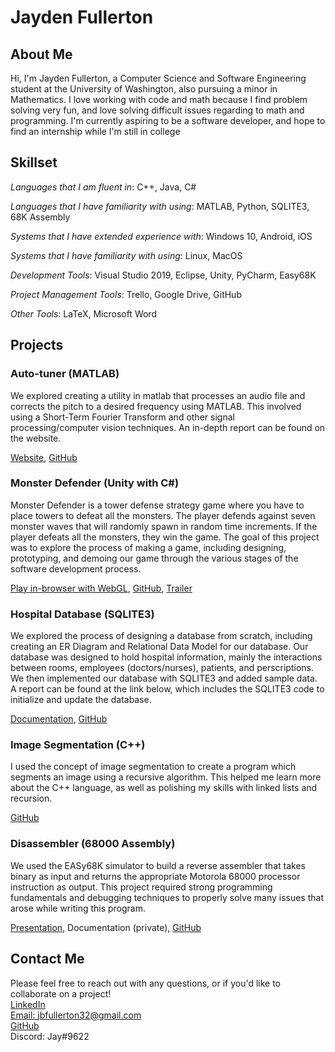 # Jayden Fullerton

## About Me
Hi, I'm Jayden Fullerton, a Computer Science and Software Engineering student at the University of Washington, also pursuing a minor in Mathematics. I love working with code and math because I find problem solving very fun, and love solving difficult issues regarding to math and programming. I'm currently aspiring to be a software developer, and hope to find an internship while I'm still in college

## Skillset
*Languages that I am fluent in*:
C++, Java, C#

*Languages that I have familiarity with using*:
MATLAB, Python, SQLITE3, 68K Assembly

*Systems that I have extended experience with*:
Windows 10, Android, iOS

*Systems that I have familiarity with using*:
Linux, MacOS

*Development Tools*:
Visual Studio 2019, Eclipse, Unity, PyCharm, Easy68K

*Project Management Tools*:
Trello, Google Drive, GitHub

*Other Tools*:
LaTeX, Microsoft Word

## Projects

### Auto-tuner (MATLAB)
We explored creating a utility in matlab that processes an audio file and corrects the pitch to a desired frequency using MATLAB. This involved using a Short-Term Fourier Transform and other signal processing/computer vision techniques. An in-depth report can be found on the website.

[Website](https://lizzy.wiki/autotuner/), [GitHub](https://github.com/etcadinfinitum/autotuner)

### Monster Defender (Unity with C#)
Monster Defender is a tower defense strategy game where you have to place towers to defeat all the monsters. The player defends against seven monster waves that will randomly spawn in random time increments. If the player defeats all the monsters, they win the game. The goal of this project was to explore the process of making a game, including designing, prototyping, and demoing our game through the various stages of the software development process.

[Play in-browser with WebGL](https://vshaw18.github.io/MonsterDefenderWebGLFinal/), [GitHub](https://github.com/jaydenbf/CSS385_Game), [Trailer](https://www.youtube.com/watch?v=bebYx1-LdKY)

### Hospital Database (SQLITE3)
We explored the process of designing a database from scratch, including creating an ER Diagram and Relational Data Model for our database. Our database was designed to hold hospital information, mainly the interactions between rooms, employees (doctors/nurses), patients, and perscriptions. We then implemented our database with SQLITE3 and added sample data. A report can be found at the link below, which includes the SQLITE3 code to initialize and update the database.

[Documentation](https://github.com/jaydenbf/HospitalDatabase/blob/master/HospitalDatabase.pdf), [GitHub](https://github.com/jaydenbf/HospitalDatabase/)

### Image Segmentation (C++)
I used the concept of image segmentation to create a program which segments an image using a recursive algorithm. This helped me learn more about the C++ language, as well as polishing my skills with linked lists and recursion.

[GitHub](https://github.com/jaydenbf/CSS342-ImageSegmentation)

### Disassembler (68000 Assembly)
We used the EASy68K simulator to build a reverse assembler that takes binary as input and returns the appropriate Motorola 68000 processor instruction as output. This project required strong programming fundamentals and debugging techniques to properly solve many issues that arose while writing this program.

[Presentation](https://www.youtube.com/watch?v=ovDir4fM_DI), Documentation (private), [GitHub](https://github.com/jaydenbf/CSS422)

## Contact Me
Please feel free to reach out with any questions, or if you'd like to collaborate on a project!\
[LinkedIn](https://www.linkedin.com/in/jbfullerton/)\
[Email: jbfullerton32@gmail.com](mailto:jbfullerton32@gmail.com)\
[GitHub](https://github.com/jaydenbf/)\
Discord: Jay#9622
